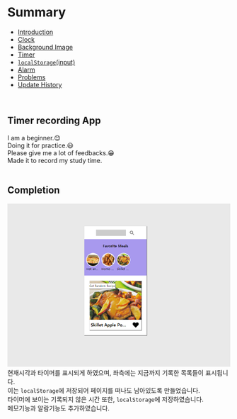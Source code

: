 # Summary
* <a href="README.md">Introduction</a>
* <a href="clock.md">Clock</a>  
* <a href="background.md">Background Image</a>  
* <a href="timer.md">Timer</a>  
* <a href="localstorage.md">`localStorage`(input)</a>
* <a href="alarm.md">Alarm</a>
* <a href="problems.md">Problems</a>  
* <a href='history.md'>Update History</a>
<br>

## Timer recording App
I am a beginner.:blush:  
Doing it for practice.:smiley:  
Please give me a lot of feedbacks.:grin:  
Made it to record my study time.  
<br>

## Completion
![completed](/readmeImages/1.PNG)
현재시각과 타이머를 표시되게 하였으며, 좌측에는 지금까지 기록한 목록들이 표시됩니다.  
이는 `localStorage`에 저장되어 페이지를 떠나도 남아있도록 만들었습니다.  
타이머에 보이는 기록되지 않은 시간 또한, `localStorage`에 저장하였습니다.  
메모기능과 알람기능도 추가하였습니다.
